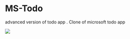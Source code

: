 # MS-Todo
advanced version of todo app . Clone of microsoft todo app
<br>


<img src ="https://user-images.githubusercontent.com/64244098/101394847-34db6780-38f1-11eb-808f-9cebc7d7d60d.pnghttps://user-images.githubusercontent.com/64244098/101394847-34db6780-38f1-11eb-808f-9cebc7d7d60d.png">
